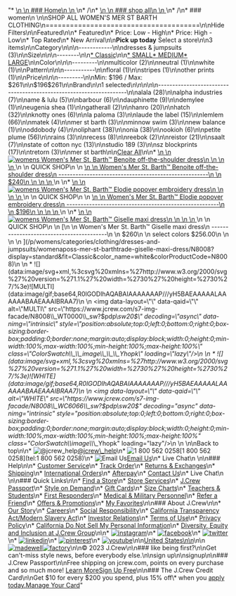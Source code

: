"*   [\n    \n    ### Home\n    \n    ](/)\n*   /\n*   [\n    \n    ### shop all\n    \n    ](/all)\n*   /\n*   ### women\n    \n\nSHOP ALL WOMEN'S MER ST BARTH CLOTHING\n======================================\n\nHide Filters\n\nFeatured\n\n*   Featured\n*   Price: Low - High\n*   Price: High - Low\n*   Top Rated\n*   New Arrival\n\n**Pick up today** Select a store\n\n3 items\n\nCategory\n\n\n------------\n\n[](/all/womens/categories/clothing?sub-categories=womens-shopall-dresses-and-jumpsuits&brand=MER%20ST%20BARTH&crawl=no)dresses & jumpsuits (3)\n\nSize\n\n\n--------\n\n[*   Classic](/all/womens/categories/clothing?brand=MER%20ST%20BARTH&crawl=no&fit=Classic)\n\n[*   SMALL](/all/womens/categories/clothing?brand=MER%20ST%20BARTH&crawl=no&size=SMALL)[*   MEDIUM](/all/womens/categories/clothing?brand=MER%20ST%20BARTH&crawl=no&size=MEDIUM)[*   LARGE](/all/womens/categories/clothing?brand=MER%20ST%20BARTH&crawl=no&size=LARGE)\n\nColor\n\n\n---------\n\n[](/all/womens/categories/clothing?brand=MER%20ST%20BARTH&crawl=no&l_color=root-multicolor)multicolor (2)\n\n[](/all/womens/categories/clothing?brand=MER%20ST%20BARTH&crawl=no&l_color=root-neutral)neutral (1)\n\n[](/all/womens/categories/clothing?brand=MER%20ST%20BARTH&crawl=no&l_color=root-white)white (1)\n\nPattern\n\n\n-----------\n\n[](/all/womens/categories/clothing?brand=MER%20ST%20BARTH&crawl=no&l_pattern=root-floral)floral (1)\n\n[](/all/womens/categories/clothing?brand=MER%20ST%20BARTH&crawl=no&l_pattern=root-stripes)stripes (1)\n\n[](/all/womens/categories/clothing?brand=MER%20ST%20BARTH&crawl=no&l_pattern=root-other-prints)other prints (1)\n\nPrice\n\n\n---------\n\nMin: $196 / Max: $261\n\n$196$261\n\nBrand\n\n1 selected[](/all/womens/categories/clothing?crawl=no)\n\n\n\n\n-------------------------------------------------------------------\n\n[](/all/womens/categories/clothing?brand=ALALA,MER%20ST%20BARTH&crawl=no)alala (28)\n\n[](/all/womens/categories/clothing?brand=ALPHA%20INDUSTRIES,MER%20ST%20BARTH&crawl=no)alpha industries (7)\n\n[](/all/womens/categories/clothing?brand=AME%20%26%20LULU,MER%20ST%20BARTH&crawl=no)ame & lulu (5)\n\n[](/all/womens/categories/clothing?brand=BARBOUR,MER%20ST%20BARTH&crawl=no)barbour (6)\n\n[](/all/womens/categories/clothing?brand=DAUPHINETTE,MER%20ST%20BARTH&crawl=no)dauphinette (9)\n\n[](/all/womens/categories/clothing?brand=DEMYLEE,MER%20ST%20BARTH&crawl=no)demylee (1)\n\n[](/all/womens/categories/clothing?brand=EUGENIA%20SHEA,MER%20ST%20BARTH&crawl=no)eugenia shea (1)\n\n[](/all/womens/categories/clothing?brand=GATHERALL,MER%20ST%20BARTH&crawl=no)gatherall (2)\n\n[](/all/womens/categories/clothing?brand=HANRO,MER%20ST%20BARTH&crawl=no)hanro (20)\n\n[](/all/womens/categories/clothing?brand=HATCH,MER%20ST%20BARTH&crawl=no)hatch (32)\n\n[](/all/womens/categories/clothing?brand=KNOTTY%20ONES,MER%20ST%20BARTH&crawl=no)knotty ones (6)\n\n[](/all/womens/categories/clothing?brand=LA%20PALOMA,MER%20ST%20BARTH&crawl=no)la paloma (3)\n\n[](/all/womens/categories/clothing?brand=LAUDE%20THE%20LABEL,MER%20ST%20BARTH&crawl=no)laude the label (15)\n\n[](/all/womens/categories/clothing?brand=LEMLEM,MER%20ST%20BARTH&crawl=no)lemlem (66)\n\n[](/all/womens/categories/clothing?brand=MATEK,MER%20ST%20BARTH&crawl=no)matek (4)\n\n[](/all/womens/categories/clothing?crawl=no)mer st barth (3)\n\n[](/all/womens/categories/clothing?brand=MER%20ST%20BARTH,MINNOW%20SWIM&crawl=no)minnow swim (3)\n\n[](/all/womens/categories/clothing?brand=MER%20ST%20BARTH,NEW%20BALANCE&crawl=no)new balance (1)\n\n[](/all/womens/categories/clothing?brand=MER%20ST%20BARTH,ODDOBODY&crawl=no)oddobody (4)\n\n[](/all/womens/categories/clothing?brand=MER%20ST%20BARTH,OLIPHANT&crawl=no)oliphant (38)\n\n[](/all/womens/categories/clothing?brand=MER%20ST%20BARTH,ONIA&crawl=no)onia (38)\n\n[](/all/womens/categories/clothing?brand=MER%20ST%20BARTH,OOKIOH&crawl=no)ookioh (6)\n\n[](/all/womens/categories/clothing?brand=MER%20ST%20BARTH,PETITE%20PLUME&crawl=no)petite plume (56)\n\n[](/all/womens/categories/clothing?brand=MER%20ST%20BARTH,RAINS&crawl=no)rains (3)\n\n[](/all/womens/categories/clothing?brand=MER%20ST%20BARTH,RECESS&crawl=no)recess (8)\n\n[](/all/womens/categories/clothing?brand=MER%20ST%20BARTH,REEBOK&crawl=no)reebok (2)\n\n[](/all/womens/categories/clothing?brand=MER%20ST%20BARTH,REISTOR&crawl=no)reistor (21)\n\n[](/all/womens/categories/clothing?brand=MER%20ST%20BARTH,SAALT&crawl=no)saalt (7)\n\n[](/all/womens/categories/clothing?brand=MER%20ST%20BARTH,STATE%20OF%20COTTON%20NYC&crawl=no)state of cotton nyc (13)\n\n[](/all/womens/categories/clothing?brand=MER%20ST%20BARTH,STUDIO%20189&crawl=no)studio 189 (3)\n\n[](/all/womens/categories/clothing?brand=MER%20ST%20BARTH,SZ%20BLOCKPRINTS&crawl=no)sz blockprints (17)\n\n[](/all/womens/categories/clothing?brand=MER%20ST%20BARTH,TRETORN&crawl=no)tretorn (3)\n\nmer st barth[](/all/womens/categories/clothing?crawl=no)\n\n[Clear All](/all/womens/categories/clothing?crawl=no)\n\n*   [\n    \n    ![womens Women&apos;s Mer St. Barth&trade; Benoite off-the-shoulder dress](https://www.jcrew.com/s7-img-facade/N7964_EC5461?hei=640&crop=0,0,512,0)\n    \n    \n    \n    ](/p/womens/categories/clothing/dresses-and-jumpsuits/womenaposs-mer-st-barthtrade-benoite-off-the-shoulder-dress/N7964?display=standard&fit=Classic&color_name=pink&colorProductCode=N7964)\n    \n    QUICK SHOP\n    \n    [\n    \n    Women's Mer St. Barth™ Benoite off-the-shoulder dress\n    -----------------------------------------------------\n    \n    $240\n    \n    \n    \n    ](/p/womens/categories/clothing/dresses-and-jumpsuits/womenaposs-mer-st-barthtrade-benoite-off-the-shoulder-dress/N7964?display=standard&fit=Classic&color_name=pink&colorProductCode=N7964)\n    \n*   [\n    \n    ![womens Women&apos;s Mer St. Barth&trade; Elodie popover embroidery dress](https://www.jcrew.com/s7-img-facade/N8007_EC8687?hei=640&crop=0,0,512,0)\n    \n    \n    \n    ](/p/womens/categories/clothing/dresses-and-jumpsuits/womenaposs-mer-st-barthtrade-elodie-popover-embroidery-dress/N8007?display=standard&fit=Classic&color_name=purple&colorProductCode=N8007)\n    \n    QUICK SHOP\n    \n    [\n    \n    Women's Mer St. Barth™ Elodie popover embroidery dress\n    ------------------------------------------------------\n    \n    $196\n    \n    \n    \n    ](/p/womens/categories/clothing/dresses-and-jumpsuits/womenaposs-mer-st-barthtrade-elodie-popover-embroidery-dress/N8007?display=standard&fit=Classic&color_name=purple&colorProductCode=N8007)\n    \n*   [\n    \n    ![womens Women&apos;s Mer St. Barth&trade; Giselle maxi dress](https://www.jcrew.com/s7-img-facade/N8008_WC6066?hei=640&crop=0,0,512,0)\n    \n    \n    \n    ](/p/womens/categories/clothing/dresses-and-jumpsuits/womenaposs-mer-st-barthtrade-giselle-maxi-dress/N8008?display=standard&fit=Classic&color_name=white&colorProductCode=N8008)\n    \n    QUICK SHOP\n    \n    [\n    \n    Women's Mer St. Barth™ Giselle maxi dress\n    -----------------------------------------\n    \n    $260\n    \n    select colors $256.00\n    \n    \n    \n    ](/p/womens/categories/clothing/dresses-and-jumpsuits/womenaposs-mer-st-barthtrade-giselle-maxi-dress/N8008?display=standard&fit=Classic&color_name=white&colorProductCode=N8008)\n    \n    *   ![](data:image/svg+xml,%3csvg%20xmlns=%27http://www.w3.org/2000/svg%27%20version=%271.1%27%20width=%2730%27%20height=%2730%27/%3e)![MULTI](data:image/gif;base64,R0lGODlhAQABAIAAAAAAAP///yH5BAEAAAAALAAAAAABAAEAAAIBRAA7)\n        \n        <img data-layout=\"\" data-qaid=\"\" alt=\"MULTI\" src=\"https://www.jcrew.com/s7-img-facade/N8008\\_WT0000\\_sw?$pdp\\_sw20$\" decoding=\"async\" data-nimg=\"intrinsic\" style=\"position:absolute;top:0;left:0;bottom:0;right:0;box-sizing:border-box;padding:0;border:none;margin:auto;display:block;width:0;height:0;min-width:100%;max-width:100%;min-height:100%;max-height:100%\" class=\"ColorSwatch\\_\\_image\\_\\_\\_Yhopk\" loading=\"lazy\"/>\n        \n    *   ![](data:image/svg+xml,%3csvg%20xmlns=%27http://www.w3.org/2000/svg%27%20version=%271.1%27%20width=%2730%27%20height=%2730%27/%3e)![WHITE](data:image/gif;base64,R0lGODlhAQABAIAAAAAAAP///yH5BAEAAAAALAAAAAABAAEAAAIBRAA7)\n        \n        <img data-layout=\"\" data-qaid=\"\" alt=\"WHITE\" src=\"https://www.jcrew.com/s7-img-facade/N8008\\_WC6066\\_sw?$pdp\\_sw20$\" decoding=\"async\" data-nimg=\"intrinsic\" style=\"position:absolute;top:0;left:0;bottom:0;right:0;box-sizing:border-box;padding:0;border:none;margin:auto;display:block;width:0;height:0;min-width:100%;max-width:100%;min-height:100%;max-height:100%\" class=\"ColorSwatch\\_\\_image\\_\\_\\_Yhopk\" loading=\"lazy\"/>\n        \n    \n\nBack to top\n\n*   ![@jcrew_help](/next-static/images/sidecar-modules/footer/twitter-2.svg)[@jcrew\\_help](https://twitter.com/jcrew_help)\n*   ![1 800 562 0258](/next-static/images/sidecar-modules/footer/phone-2.svg)[1 800 562 0258](tel:1 800 562 0258)\n*   ![Email Us](/next-static/images/sidecar-modules/footer/email.svg)[Email Us](mailto:help@jcrew.com)\n*   Live Chat\n    \n\n### Help\n\n*   [Customer Service](/help/customer-service)\n*   [Track Order](/help/order-status)\n*   [Returns & Exchanges](/help/returns-exchanges)\n*   [Shipping](/help/shipping-handling)\n*   [International Orders](/help/international-orders)\n*   [Afterpay](/afterpay-faq)\n*   [Contact Us](/help/contact-us)\n*   Live Chat\n    \n\n### Quick Links\n\n*   [Find a Store](https://stores.jcrew.com/search)\n*   [Store Services](/s/store-services)\n*   [J.Crew Passport](/s/rewards)\n*   [Style on Demand](/s/style-on-demand)\n*   [Gift Cards](/help/gift-card)\n*   [Size Charts](/r/size-charts)\n*   [Teachers & Students](/s/teacher-student-discount)\n*   [First Responders](/s/military-medical-first-responder-discount)\n*   [Medical & Military Personnel](/s/military-medical-first-responder-discount)\n*   [Refer a Friend](/share)\n*   [Offers & Promotions](/best-deals)\n*   [My Favorites](/favorites)\n\n### About J.Crew\n\n*   [Our Story](/s/aboutus)\n*   [Careers](https://jobs.jcrew.com)\n*   [Social Responsibility](/s/corporate-responsibility)\n*   [California Transparency Act/Modern Slavery Act](/s/CSR-california-transparency-act)\n*   [Investor Relations](https://investors.jcrew.com)\n*   [Terms of Use](/help/terms-of-use)\n*   [Privacy Policy](/help/privacy-policy)\n*   [California Do Not Sell My Personal Information](https://jcrew.clarip.com/dsr/create?brand=jcrew&type=3)\n*   [Diversity, Equity and Inclusion at J.Crew Group](/s/diversity-equity-inclusion)\n\n*   [![instagram](/next-static/images/sidecar-modules/footer/instagram-2.svg)](http://instagram.com/jcrew)\n*   [![facebook](/next-static/images/sidecar-modules/footer/facebook-2.svg)](https://www.facebook.com/jcrew)\n*   [![twitter](/next-static/images/sidecar-modules/footer/twitter-2.svg)](https://twitter.com/jcrew)\n*   [![linkedin](/next-static/images/sidecar-modules/footer/linkedin.svg)](https://www.linkedin.com/company/j-crew)\n*   [![pinterest](/next-static/images/sidecar-modules/footer/pinterest-2.svg)](http://pinterest.com/jcrew/)\n*   [![youtube](/next-static/images/sidecar-modules/footer/youtube-2.svg)](http://www.youtube.com/user/jcrewinsider)\n\n[United States\n\n](/r/context-chooser)\n\n[![madewell](/next-static/images/sidecar-modules/footer/madewell.svg)](https://www.madewell.com)[![factory](/next-static/images/sidecar-modules/navigation/jcrew-factory-logo-black.svg)](https://factory.jcrew.com)\n\n© 2023 J.Crew\n\n### like being first?\n\nGet can't-miss style news, before everybody else.\n\nsign up\n\nsignup\n\n### J.Crew Passport\n\nFree shipping on jcrew.com, points on every purchase and so much more! [Learn More](/s/rewards)[Sign Up Free](/?register=true)\n\n### The J.Crew Credit Card\n\nGet $10 for every $200 you spend, plus 15% off\\* when you [apply today.](/s/credit-card)[Manage Your Card](https://d.comenity.net/jcrew/)"